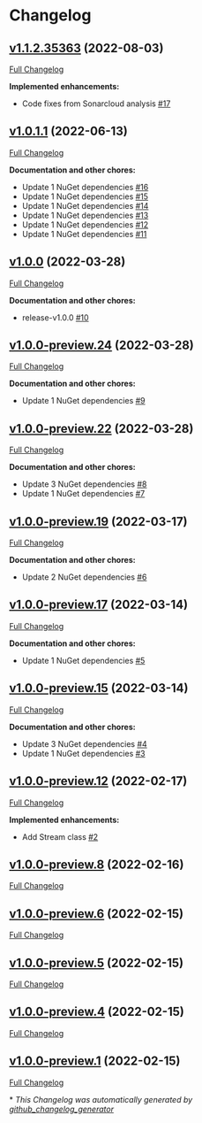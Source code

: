 # Changelog

## [v1.1.2.35363](https://github.com/nanoframework/System.IO.Streams/tree/v1.1.2.35363) (2022-08-03)

[Full Changelog](https://github.com/nanoframework/System.IO.Streams/compare/v1.0.1.1...v1.1.2.35363)

**Implemented enhancements:**

- Code fixes from Sonarcloud analysis [\#17](https://github.com/nanoframework/System.IO.Streams/pull/17)

## [v1.0.1.1](https://github.com/nanoframework/System.IO.Streams/tree/v1.0.1.1) (2022-06-13)

[Full Changelog](https://github.com/nanoframework/System.IO.Streams/compare/v1.0.0...v1.0.1.1)

**Documentation and other chores:**

- Update 1 NuGet dependencies [\#16](https://github.com/nanoframework/System.IO.Streams/pull/16)
- Update 1 NuGet dependencies [\#15](https://github.com/nanoframework/System.IO.Streams/pull/15)
- Update 1 NuGet dependencies [\#14](https://github.com/nanoframework/System.IO.Streams/pull/14)
- Update 1 NuGet dependencies [\#13](https://github.com/nanoframework/System.IO.Streams/pull/13)
- Update 1 NuGet dependencies [\#12](https://github.com/nanoframework/System.IO.Streams/pull/12)
- Update 1 NuGet dependencies [\#11](https://github.com/nanoframework/System.IO.Streams/pull/11)

## [v1.0.0](https://github.com/nanoframework/System.IO.Streams/tree/v1.0.0) (2022-03-28)

[Full Changelog](https://github.com/nanoframework/System.IO.Streams/compare/v1.0.0-preview.24...v1.0.0)

**Documentation and other chores:**

- release-v1.0.0 [\#10](https://github.com/nanoframework/System.IO.Streams/pull/10)

## [v1.0.0-preview.24](https://github.com/nanoframework/System.IO.Streams/tree/v1.0.0-preview.24) (2022-03-28)

[Full Changelog](https://github.com/nanoframework/System.IO.Streams/compare/v1.0.0-preview.22...v1.0.0-preview.24)

**Documentation and other chores:**

- Update 1 NuGet dependencies [\#9](https://github.com/nanoframework/System.IO.Streams/pull/9)

## [v1.0.0-preview.22](https://github.com/nanoframework/System.IO.Streams/tree/v1.0.0-preview.22) (2022-03-28)

[Full Changelog](https://github.com/nanoframework/System.IO.Streams/compare/v1.0.0-preview.19...v1.0.0-preview.22)

**Documentation and other chores:**

- Update 3 NuGet dependencies [\#8](https://github.com/nanoframework/System.IO.Streams/pull/8)
- Update 1 NuGet dependencies [\#7](https://github.com/nanoframework/System.IO.Streams/pull/7)

## [v1.0.0-preview.19](https://github.com/nanoframework/System.IO.Streams/tree/v1.0.0-preview.19) (2022-03-17)

[Full Changelog](https://github.com/nanoframework/System.IO.Streams/compare/v1.0.0-preview.17...v1.0.0-preview.19)

**Documentation and other chores:**

- Update 2 NuGet dependencies [\#6](https://github.com/nanoframework/System.IO.Streams/pull/6)

## [v1.0.0-preview.17](https://github.com/nanoframework/System.IO.Streams/tree/v1.0.0-preview.17) (2022-03-14)

[Full Changelog](https://github.com/nanoframework/System.IO.Streams/compare/v1.0.0-preview.15...v1.0.0-preview.17)

**Documentation and other chores:**

- Update 1 NuGet dependencies [\#5](https://github.com/nanoframework/System.IO.Streams/pull/5)

## [v1.0.0-preview.15](https://github.com/nanoframework/System.IO.Streams/tree/v1.0.0-preview.15) (2022-03-14)

[Full Changelog](https://github.com/nanoframework/System.IO.Streams/compare/v1.0.0-preview.12...v1.0.0-preview.15)

**Documentation and other chores:**

- Update 3 NuGet dependencies [\#4](https://github.com/nanoframework/System.IO.Streams/pull/4)
- Update 1 NuGet dependencies [\#3](https://github.com/nanoframework/System.IO.Streams/pull/3)

## [v1.0.0-preview.12](https://github.com/nanoframework/System.IO.Streams/tree/v1.0.0-preview.12) (2022-02-17)

[Full Changelog](https://github.com/nanoframework/System.IO.Streams/compare/v1.0.0-preview.8...v1.0.0-preview.12)

**Implemented enhancements:**

- Add Stream class [\#2](https://github.com/nanoframework/System.IO.Streams/pull/2)

## [v1.0.0-preview.8](https://github.com/nanoframework/System.IO.Streams/tree/v1.0.0-preview.8) (2022-02-16)

[Full Changelog](https://github.com/nanoframework/System.IO.Streams/compare/v1.0.0-preview.6...v1.0.0-preview.8)

## [v1.0.0-preview.6](https://github.com/nanoframework/System.IO.Streams/tree/v1.0.0-preview.6) (2022-02-15)

[Full Changelog](https://github.com/nanoframework/System.IO.Streams/compare/v1.0.0-preview.5...v1.0.0-preview.6)

## [v1.0.0-preview.5](https://github.com/nanoframework/System.IO.Streams/tree/v1.0.0-preview.5) (2022-02-15)

[Full Changelog](https://github.com/nanoframework/System.IO.Streams/compare/v1.0.0-preview.4...v1.0.0-preview.5)

## [v1.0.0-preview.4](https://github.com/nanoframework/System.IO.Streams/tree/v1.0.0-preview.4) (2022-02-15)

[Full Changelog](https://github.com/nanoframework/System.IO.Streams/compare/v1.0.0-preview.1...v1.0.0-preview.4)

## [v1.0.0-preview.1](https://github.com/nanoframework/System.IO.Streams/tree/v1.0.0-preview.1) (2022-02-15)

[Full Changelog](https://github.com/nanoframework/System.IO.Streams/compare/b7ba5a6658a5e2db01c5196297d51f54b92fa81f...v1.0.0-preview.1)



\* *This Changelog was automatically generated by [github_changelog_generator](https://github.com/github-changelog-generator/github-changelog-generator)*
